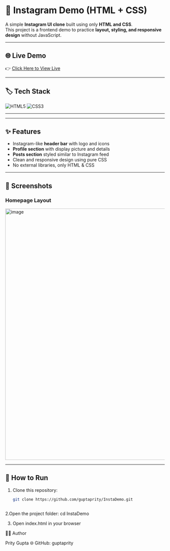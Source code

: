 # 📱 Instagram Demo (HTML + CSS)

A simple **Instagram UI clone** built using only **HTML and CSS**.  
This project is a frontend demo to practice **layout, styling, and responsive design** without JavaScript.

---

## 🌐 Live Demo
👉 [Click Here to View Live](https://guptaprity.github.io/InstaDemo/)

---

## 🏷️ Tech Stack
![HTML5](https://img.shields.io/badge/HTML5-E34F26?style=for-the-badge&logo=html5&logoColor=white)
![CSS3](https://img.shields.io/badge/CSS3-1572B6?style=for-the-badge&logo=css3&logoColor=white)

---



---

## ✨ Features
- Instagram-like **header bar** with logo and icons  
- **Profile section** with display picture and details  
- **Posts section** styled similar to Instagram feed  
- Clean and responsive design using pure CSS  
- No external libraries, only HTML & CSS  

---

## 📸 Screenshots

### Homepage Layout
<img width="1527" height="795" alt="image" src="https://github.com/user-attachments/assets/d60893c4-ebd4-4f87-ae6e-08a7b04a2260" />

---

## 🚀 How to Run

1. Clone this repository:
   ```sh
   git clone https://github.com/guptaprity/InstaDemo.git
```

```
2.Open the project folder:
cd InstaDemo

3. Open index.html in your browser

👩‍💻 Author

Prity Gupta
🌐 GitHub: guptaprity
